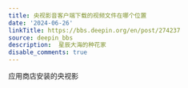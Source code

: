 ```yaml
---
title: 央视影音客户端下载的视频文件在哪个位置
date: '2024-06-26'
linkTitle: https://bbs.deepin.org/en/post/274237
source: deepin_bbs
description:  星辰大海的种花家 
disable_comments: true
---
```

应用商店安装的央视影
